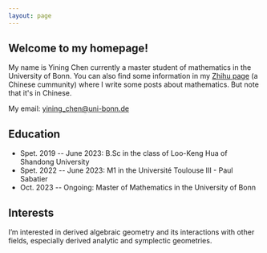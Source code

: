 ```yaml
---
layout: page
---
```


## Welcome to my homepage!

My name is Yining Chen currently a master student of mathematics in the University of Bonn. You can also find some information in my [Zhihu page](https://www.zhihu.com/people/ruo-ru-12-16) (a Chinese cummunity) where I write some posts about mathematics. But note that it's in Chinese.

My email: yining_chen@uni-bonn.de

## Education

* Spet. 2019 -- June 2023: B.Sc in the class of Loo-Keng Hua of Shandong University
* Spet. 2022 -- June 2023: M1 in the Université Toulouse III - Paul Sabatier
* Oct. 2023 -- Ongoing: Master of Mathematics in the University of Bonn

## Interests
I’m interested in derived algebraic geometry and its interactions with other fields, especially derived analytic and symplectic geometries.
